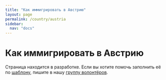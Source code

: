 ```yaml
---
title: "Как иммигрировать в Австрию"
layout: page
permalink: /country/austria
sidebar:
  nav: "docs"
---
```


# Как иммигрировать в Австрию

Страница находится в разработке. Если вы хотите помочь заполнить её по [шаблону](/template), пишите в нашу [группу волонтёров](https://t.me/+FHi3FnJaoWJkMDAx).
